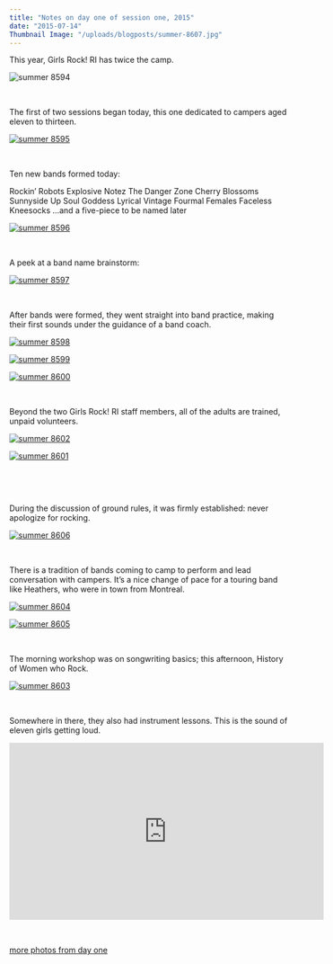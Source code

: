 ```yaml
---
title: "Notes on day one of session one, 2015"
date: "2015-07-14"
Thumbnail Image: "/uploads/blogposts/summer-8607.jpg"
---
```


This year, Girls Rock! RI has twice the camp.

![summer 8594](/uploads/blogposts/summer-8594.jpg)

 

The first of two sessions began today, this one dedicated to campers aged eleven to thirteen.

[![summer 8595](/uploads/blogposts/summer-8595.jpg)](http://girlsrockri.org/wp-content/uploads/2015/07/summer-8595.jpg)

 

Ten new bands formed today:

Rockin’ Robots Explosive Notez The Danger Zone Cherry Blossoms Sunnyside Up Soul Goddess Lyrical Vintage Fourmal Females Faceless Kneesocks …and a five-piece to be named later

[![summer 8596](/uploads/blogposts/summer-8596.jpg)](http://girlsrockri.org/wp-content/uploads/2015/07/summer-8596.jpg)

 

A peek at a band name brainstorm:

[![summer 8597](/uploads/blogposts/summer-8597.jpg)](http://girlsrockri.org/wp-content/uploads/2015/07/summer-8597.jpg)

 

After bands were formed, they went straight into band practice, making their first sounds under the guidance of a band coach.

[![summer 8598](/uploads/blogposts/summer-8598.jpg)](http://girlsrockri.org/wp-content/uploads/2015/07/summer-8598.jpg)

[![summer 8599](/uploads/blogposts/summer-8599.jpg)](http://girlsrockri.org/wp-content/uploads/2015/07/summer-8599.jpg)

[![summer 8600](/uploads/blogposts/summer-8600.jpg)](http://girlsrockri.org/wp-content/uploads/2015/07/summer-8600.jpg)

 

Beyond the two Girls Rock! RI staff members, all of the adults are trained, unpaid volunteers.

[![summer 8602](/uploads/blogposts/summer-8602.jpg)](http://girlsrockri.org/wp-content/uploads/2015/07/summer-8602.jpg)

[![summer 8601](/uploads/blogposts/summer-8601.jpg)](http://girlsrockri.org/wp-content/uploads/2015/07/summer-8601.jpg)

 

 

During the discussion of ground rules, it was firmly established: never apologize for rocking.

[![summer 8606](/uploads/blogposts/summer-8606.jpg)](http://girlsrockri.org/wp-content/uploads/2015/07/summer-8606.jpg)

 

There is a tradition of bands coming to camp to perform and lead conversation with campers. It’s a nice change of pace for a touring band like Heathers, who were in town from Montreal.

[![summer 8604](/uploads/blogposts/summer-8604.jpg)](http://girlsrockri.org/wp-content/uploads/2015/07/summer-8604.jpg)

[![summer 8605](/uploads/blogposts/summer-8605.jpg)](http://girlsrockri.org/wp-content/uploads/2015/07/summer-8605.jpg)

 

The morning workshop was on songwriting basics; this afternoon, History of Women who Rock.

[![summer 8603](/uploads/blogposts/summer-8603.jpg)](http://girlsrockri.org/wp-content/uploads/2015/07/summer-8603.jpg)

 

Somewhere in there, they also had instrument lessons. This is the sound of eleven girls getting loud.

<iframe src="https://www.youtube.com/embed/jHeUPdRfxAw?rel=0" width="560" height="315" frameborder="0" allowfullscreen="allowfullscreen"></iframe>

 

[more photos from day one](https://www.flickr.com/photos/girlsrockri/sets/72157655780356756)

